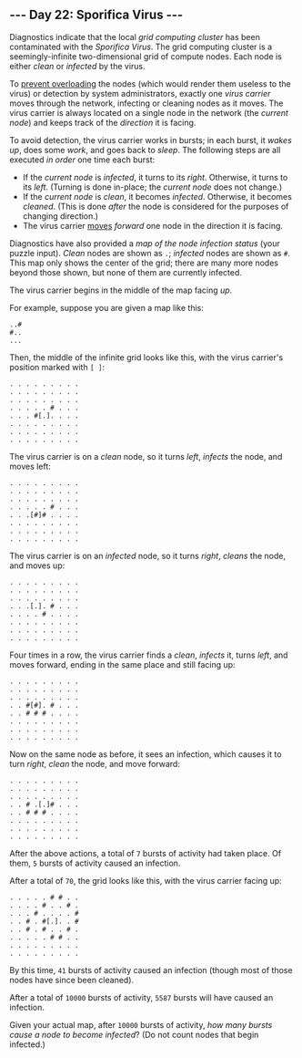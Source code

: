 ﻿## --- Day 22: Sporifica Virus ---

Diagnostics indicate that the local  _grid computing cluster_  has been contaminated with the  _Sporifica Virus_. The grid computing cluster is a seemingly-infinite  two-dimensional grid of compute nodes. Each node is either  _clean_  or  _infected_  by the virus.

To  [prevent overloading](https://en.wikipedia.org/wiki/Morris_worm#The_mistake)  the nodes (which would render them useless to the virus) or detection by system administrators, exactly one  _virus carrier_  moves through the network, infecting or cleaning nodes as it moves. The virus carrier is always located on a single node in the network (the  _current node_) and keeps track of the  _direction_  it is facing.

To avoid detection, the virus carrier works in bursts; in each burst, it  _wakes up_, does some  _work_, and goes back to  _sleep_. The following steps are all executed  _in order_  one time each burst:

-   If the  _current node_  is  _infected_, it turns to its  _right_. Otherwise, it turns to its  _left_. (Turning is done in-place; the  _current node_  does not change.)
-   If the  _current node_  is  _clean_, it becomes  _infected_. Otherwise, it becomes  _cleaned_. (This is done  _after_  the node is considered for the purposes of changing direction.)
-   The virus carrier  [moves](https://www.youtube.com/watch?v=2vj37yeQQHg)  _forward_  one node in the direction it is facing.

Diagnostics have also provided a  _map of the node infection status_  (your puzzle input).  _Clean_  nodes are shown as  `.`;  _infected_  nodes are shown as  `#`. This map only shows the center of the grid; there are many more nodes beyond those shown, but none of them are currently infected.

The virus carrier begins in the middle of the map facing  _up_.

For example, suppose you are given a map like this:

```
..#
#..
...

```

Then, the middle of the infinite grid looks like this, with the virus carrier's position marked with  `[ ]`:

```
. . . . . . . . .
. . . . . . . . .
. . . . . . . . .
. . . . . # . . .
. . . #[.]. . . .
. . . . . . . . .
. . . . . . . . .
. . . . . . . . .

```

The virus carrier is on a  _clean_  node, so it turns  _left_,  _infects_  the node, and moves left:

```
. . . . . . . . .
. . . . . . . . .
. . . . . . . . .
. . . . . # . . .
. . .[#]# . . . .
. . . . . . . . .
. . . . . . . . .
. . . . . . . . .

```

The virus carrier is on an  _infected_  node, so it turns  _right_,  _cleans_  the node, and moves up:

```
. . . . . . . . .
. . . . . . . . .
. . . . . . . . .
. . .[.]. # . . .
. . . . # . . . .
. . . . . . . . .
. . . . . . . . .
. . . . . . . . .

```

Four times in a row, the virus carrier finds a  _clean_,  _infects_  it, turns  _left_, and moves forward, ending in the same place and still facing up:

```
. . . . . . . . .
. . . . . . . . .
. . . . . . . . .
. . #[#]. # . . .
. . # # # . . . .
. . . . . . . . .
. . . . . . . . .
. . . . . . . . .

```

Now on the same node as before, it sees an infection, which causes it to turn  _right_,  _clean_  the node, and move forward:

```
. . . . . . . . .
. . . . . . . . .
. . . . . . . . .
. . # .[.]# . . .
. . # # # . . . .
. . . . . . . . .
. . . . . . . . .
. . . . . . . . .

```

After the above actions, a total of  `7`  bursts of activity had taken place. Of them,  `5`  bursts of activity caused an infection.

After a total of  `70`, the grid looks like this, with the virus carrier facing up:

```
. . . . . # # . .
. . . . # . . # .
. . . # . . . . #
. . # . #[.]. . #
. . # . # . . # .
. . . . . # # . .
. . . . . . . . .
. . . . . . . . .

```

By this time,  `41`  bursts of activity caused an infection (though most of those nodes have since been cleaned).

After a total of  `10000`  bursts of activity,  `5587`  bursts will have caused an infection.

Given your actual map, after  `10000`  bursts of activity,  _how many bursts cause a node to become infected_? (Do not count nodes that begin infected.)
